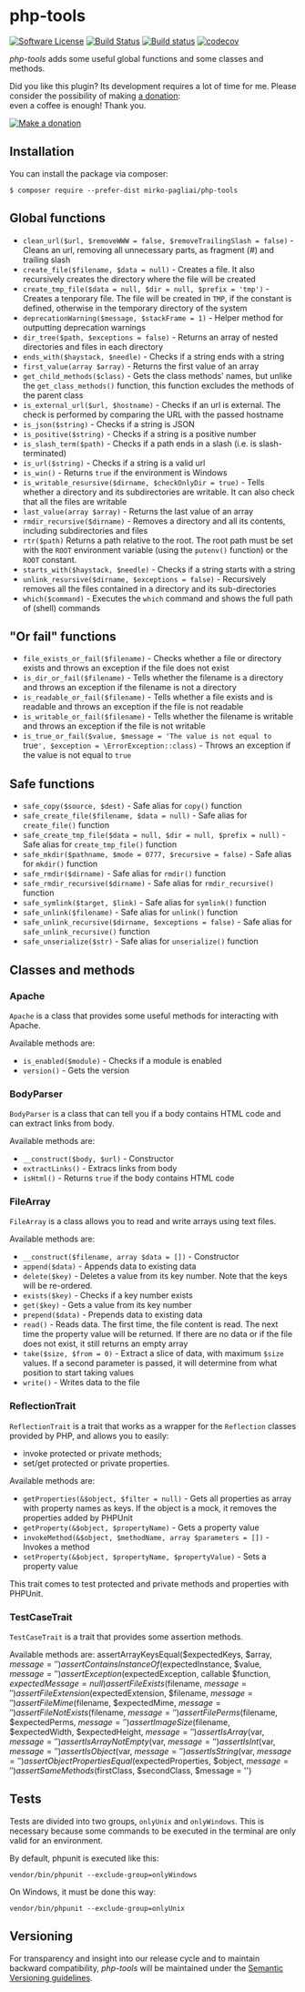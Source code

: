 # php-tools

[![Software License](https://img.shields.io/badge/license-MIT-brightgreen.svg?style=flat-square)](LICENSE.txt)
[![Build Status](https://api.travis-ci.org/mirko-pagliai/php-tools.svg?branch=master)](https://travis-ci.org/mirko-pagliai/php-tools)
[![Build status](https://ci.appveyor.com/api/projects/status/dexhrwff7w814wt3?svg=true)](https://ci.appveyor.com/project/mirko-pagliai/php-tools)
[![codecov](https://codecov.io/gh/mirko-pagliai/php-tools/branch/master/graph/badge.svg)](https://codecov.io/gh/mirko-pagliai/php-tools)

*php-tools* adds some useful global functions and some classes and methods.

Did you like this plugin? Its development requires a lot of time for me.
Please consider the possibility of making [a donation](//paypal.me/mirkopagliai):  
even a coffee is enough! Thank you.

[![Make a donation](https://www.paypalobjects.com/webstatic/mktg/logo-center/logo_paypal_carte.jpg)](//paypal.me/mirkopagliai)

## Installation
You can install the package via composer:

    $ composer require --prefer-dist mirko-pagliai/php-tools

## Global functions
- `clean_url($url, $removeWWW = false, $removeTrailingSlash = false)` - Cleans an url, removing all unnecessary parts, as fragment (#) and trailing slash
- `create_file($filename, $data = null)` - Creates a file. It also recursively creates the directory where the file will be created
- `create_tmp_file($data = null, $dir = null, $prefix = 'tmp')` - Creates a tenporary file. The file will be created in `TMP`, if the constant is defined, otherwise in the temporary directory of the system
- `deprecationWarning($message, $stackFrame = 1)` - Helper method for outputting deprecation warnings
- `dir_tree($path, $exceptions = false)` - Returns an array of nested directories and files in each directory
- `ends_with($haystack, $needle)` - Checks if a string ends with a string
- `first_value(array $array)` - Returns the first value of an array
- `get_child_methods($class)` - Gets the class methods' names, but unlike the `get_class_methods()` function, this function excludes the methods of the parent class
- `is_external_url($url, $hostname)` - Checks if an url is external. The check is performed by comparing the URL with the passed hostname
- `is_json($string)` - Checks if a string is JSON
- `is_positive($string)` - Checks if a string is a positive number
- `is_slash_term($path)` - Checks if a path ends in a slash (i.e. is slash-terminated)
- `is_url($string)` - Checks if a string is a valid url
- `is_win()` - Returns `true` if the environment is Windows
- `is_writable_resursive($dirname, $checkOnlyDir = true)` - Tells whether a directory and its subdirectories are writable. It can also check that all the files are writable
- `last_value(array $array)` - Returns the last value of an array
- `rmdir_recursive($dirname)` - Removes a directory and all its contents, including subdirectories and files
- `rtr($path)` Returns a path relative to the root. The root path must be set with the `ROOT` environment variable  (using the `putenv()` function) or the `ROOT` constant.
- `starts_with($haystack, $needle)` - Checks if a string starts with a string
- `unlink_resursive($dirname, $exceptions = false)` - Recursively removes all the files contained in a directory and its sub-directories
- `which($command)` - Executes the `which` command and shows the full path of (shell) commands

## "Or fail" functions
- `file_exists_or_fail($filename)` - Checks whether a file or directory exists and throws an exception if the file does not exist
- `is_dir_or_fail($filename)` - Tells whether the filename is a directory and throws an exception if the filename is not a directory
- `is_readable_or_fail($filename)` - Tells whether a file exists and is readable and throws an exception if the file is not readable
- `is_writable_or_fail($filename)` - Tells whether the filename is writable and throws an exception if the file is not writable
- `is_true_or_fail($value, $message = 'The value is not equal to `true`', $exception = \ErrorException::class)` - Throws an exception if the value is not equal to `true`

## Safe functions
- `safe_copy($source, $dest)` - Safe alias for `copy()` function
- `safe_create_file($filename, $data = null)` - Safe alias for `create_file()` function
- `safe_create_tmp_file($data = null, $dir = null, $prefix = null)` - Safe alias for `create_tmp_file()` function
- `safe_mkdir($pathname, $mode = 0777, $recursive = false)` - Safe alias for `mkdir()` function
- `safe_rmdir($dirname)` - Safe alias for `rmdir()` function
- `safe_rmdir_recursive($dirname)` - Safe alias for `rmdir_recursive()` function
- `safe_symlink($target, $link)` - Safe alias for `symlink()` function
- `safe_unlink($filename)` - Safe alias for `unlink()` function
- `safe_unlink_recursive($dirname, $exceptions = false)` - Safe alias for `safe_unlink_recursive()` function
- `safe_unserialize($str)` - Safe alias for `unserialize()` function

## Classes and methods
### Apache
`Apache` is a class that provides some useful methods for interacting with Apache.

Available methods are:
- `is_enabled($module)` - Checks if a module is enabled
- `version()` - Gets the version

### BodyParser
`BodyParser` is a class that can tell you if a body contains HTML code and can
    extract links from body.

Available methods are:
- `__construct($body, $url)` - Constructor
- `extractLinks()` - Extracs links from body
- `isHtml()` - Returns `true` if the body contains HTML code

### FileArray
`FileArray` is a class allows you to read and write arrays using text files.

Available methods are:
- `__construct($filename, array $data = [])` - Constructor
- `append($data)` - Appends data to existing data
- `delete($key)` - Deletes a value from its key number. Note that the keys will be re-ordered.
- `exists($key)` - Checks if a key number exists
- `get($key)` - Gets a value from its key number
- `prepend($data)` - Prepends data to existing data
- `read()` - Reads data. The first time, the file content is read. The next time the property value will be returned.
    If there are no data or if the file does not exist, it still returns an empty array
- `take($size, $from = 0)` - Extract a slice of data, with maximum `$size` values. If a second parameter is passed,
    it will determine from what position to start taking values
- `write()` - Writes data to the file

### ReflectionTrait
`ReflectionTrait` is a trait that works as a wrapper for the `Reflection` classes provided by PHP, and allows you to easily:
- invoke protected or private methods;
- set/get protected or private properties.

Available methods are:
- `getProperties(&$object, $filter = null)` - Gets all properties as array with property names as keys. If the object is a
    mock, it removes the properties added by PHPUnit
- `getProperty(&$object, $propertyName)` - Gets a property value
- `invokeMethod(&$object, $methodName, array $parameters = [])` - Invokes a method
- `setProperty(&$object, $propertyName, $propertyValue)` - Sets a property value

This trait comes to test protected and private methods and properties with
PHPUnit.

### TestCaseTrait
`TestCaseTrait` is a trait that provides some assertion methods.

Available methods are:
    assertArrayKeysEqual($expectedKeys, $array, $message = '')
    assertContainsInstanceOf($expectedInstance, $value, $message = '')
    assertException($expectedException, callable $function, $expectedMessage = null)
    assertFileExists($filename, $message = '')
    assertFileExtension($expectedExtension, $filename, $message = '')
    assertFileMime($filename, $expectedMime, $message = '')
    assertFileNotExists($filename, $message = '')
    assertFilePerms($filename, $expectedPerms, $message = '')
    assertImageSize($filename, $expectedWidth, $expectedHeight, $message = '')
    assertIsArray($var, $message = '')
    assertIsArrayNotEmpty($var, $message = '')
    assertIsInt($var, $message = '')
    assertIsObject($var, $message = '')
    assertIsString($var, $message = '')
    assertObjectPropertiesEqual($expectedProperties, $object, $message = '')
    assertSameMethods($firstClass, $secondClass, $message = '')

## Tests
Tests are divided into two groups, `onlyUnix` and `onlyWindows`. This is
necessary because some commands to be executed in the terminal are only valid
for an environment.

By default, phpunit is executed like this:

    vendor/bin/phpunit --exclude-group=onlyWindows

On Windows, it must be done this way:

    vendor/bin/phpunit --exclude-group=onlyUnix

## Versioning
For transparency and insight into our release cycle and to maintain backward
compatibility, *php-tools* will be maintained under the
[Semantic Versioning guidelines](http://semver.org).
